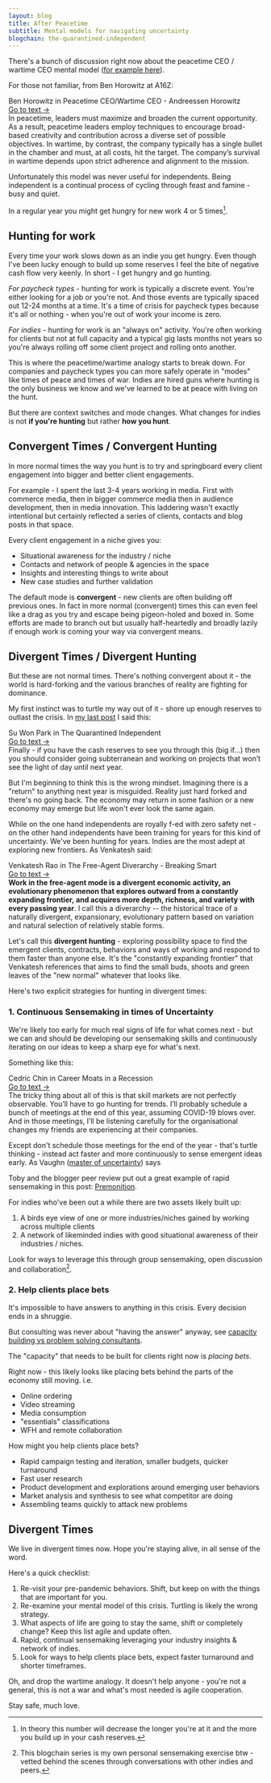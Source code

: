 ```yaml
---
layout: blog
title: After Peacetime
subtitle: Mental models for navigating uncertainty
blogchain: the-quarantined-independent
---
```


There's a bunch of discussion right now about the peacetime CEO / wartime CEO mental model ([for example here](https://taylorpearson.me/crisis-management-plan/)).

For those not familiar, from Ben Horowitz at A16Z:

<link rel="stylesheet" href="https://files-anyn4ju8u.now.sh/quote.css" type="text/css">
<div class="portal-container">
<div class="portal-head">
<div class="portal-metadata">
<div class="portal-title">
<div class="portal-author"></div>
<div class="title-wrapper">Ben Horowitz in <span class="portal-text-title">Peacetime CEO/Wartime CEO - Andreessen Horowitz</span></div>
</div>              
</div>
<div class="portal-backlink"><a target="_blank" href="https://a16z.com/2011/04/14/peacetime-ceowartime-ceo-2/" class="portal-arrow">Go to text <span class="right-arrow">→</span></a></div>
</div>
<div id="portal-parent-{{include.anchor}}" class="portal-parent">
<div class="portal-content">In peacetime, leaders must maximize and broaden the current opportunity. As a result, peacetime leaders employ techniques to encourage broad-based creativity and contribution across a diverse set of possible objectives. In wartime, by contrast, the company typically has a single bullet in the chamber and must, at all costs, hit the target. The company’s survival in wartime depends upon strict adherence and alignment to the mission.
</div>       
</div>    
</div>

Unfortunately this model was never useful for independents. Being independent is a continual process of cycling through feast and famine - busy and quiet.

In a regular year you might get hungry for new work 4 or 5 times[^exp].

[^exp]: In theory this number will decrease the longer you're at it and the more you build up in your cash reserves.

## Hunting for work

Every time your work slows down as an indie you get hungry. Even though I've been lucky enough to build up some reserves I feel the bite of negative cash flow very keenly. In short - I get hungry and go hunting.

*For paycheck types* - hunting for work is typically a discrete event. You're either looking for a job or you're not. And those events are typically spaced out 12-24 months at a time. It's a time of crisis for paycheck types because it's all or nothing - when you're out of work your income is zero.

*For indies* - hunting for work is an "always on" activity. You're often working for clients but not at full capacity and a typical gig lasts months not years so you're always rolling off some client project and rolling onto another.

This is where the peacetime/wartime analogy starts to break down. For companies and paycheck types you can more safely operate in "modes" like times of peace and times of war. Indies are hired guns where hunting is the only business we know and we've learned to be at peace with living on the hunt.

But there are context switches and mode changes. What changes for indies is not **if you're hunting** but rather **how you hunt**.

## Convergent Times / Convergent Hunting

In more normal times the way you hunt is to try and springboard every client engagement into bigger and better client engagements.

For example - I spent the last 3-4 years working in media. First with commerce media, then in bigger commerce media then in audience development, then in media innovation. This laddering wasn't exactly intentional but certainly reflected a series of clients, contacts and blog posts in that space.

Every client engagement in a niche gives you:

- Situational awareness for the industry / niche
- Contacts and network of people & agencies in the space
- Insights and interesting things to write about
- New case studies and further validation

The default mode is **convergent** - new clients are often building off previous ones. In fact in more normal (convergent) times this can even feel like a drag as you try and escape being pigeon-holed and boxed in. Some efforts are made to branch out but usually half-heartedly and broadly lazily if enough work is coming your way via convergent means.

## Divergent Times / Divergent Hunting

But these are not normal times. There's nothing convergent about it - the world is hard-forking and the various branches of reality are fighting for dominance.

My first instinct was to turtle my way out of it - shore up enough reserves to outlast the crisis. In [my last post](https://sepiabrown.github.io/2020/04/08/the-quarantined-independent/) I said this:

<link rel="stylesheet" href="https://files-anyn4ju8u.now.sh/quote.css" type="text/css">
<div class="portal-container">
<div class="portal-head">
<div class="portal-metadata">
<div class="portal-title">
<div class="portal-author"></div>
<div class="title-wrapper">Su Won Park in <span class="portal-text-title">The Quarantined Independent</span></div>
</div>              
</div>
<div class="portal-backlink"><a target="_blank" href="https://sepiabrown.github.io/2020/04/08/the-quarantined-independent/" class="portal-arrow">Go to text <span class="right-arrow">→</span></a></div>
</div>
<div id="portal-parent-{{include.anchor}}" class="portal-parent">
<div class="portal-content">Finally - if you have the cash reserves to see you through this (big if…) then you should consider going subterranean and working on projects that won’t see the light of day until next year.
</div>       
</div>    
</div>

But I'm beginning to think this is the wrong mindset. Imagining there is a "return" to anything next year is misguided. Reality just hard forked and there's no going back. The economy may return in some fashion or a new economy may emerge but life won't ever look the same again.

While on the one hand independents are royally f-ed with zero safety net - on the other hand independents have been training for years for this kind of uncertainty. We've been hunting for years. Indies are the most adept at exploring new frontiers. As Venkatesh said:

<link rel="stylesheet" href="https://files-anyn4ju8u.now.sh/quote.css" type="text/css">
<div class="portal-container">
<div class="portal-head">
<div class="portal-metadata">
<div class="portal-title">
<div class="portal-author"></div>
<div class="title-wrapper">Venkatesh Rao in <span class="portal-text-title">The Free-Agent Diverarchy - Breaking Smart</span></div>
</div>              
</div>
<div class="portal-backlink"><a target="_blank" href="https://breakingsmart.substack.com/p/the-free-agent-diverarchy" class="portal-arrow">Go to text <span class="right-arrow">→</span></a></div>
</div>
<div id="portal-parent-{{include.anchor}}" class="portal-parent">
<div class="portal-content"><strong>Work&nbsp;in the free-agent mode is a divergent economic activity, an evolutionary phenomenon that explores outward from a constantly expanding frontier,&nbsp;and acquires more depth, richness, and variety with every passing year</strong>. I call this a diverarchy -- the historical trace of a naturally divergent, expansionary, evolutionary pattern based on variation and natural selection of relatively stable forms.</div>       
</div>    
</div>

Let's call this **divergent hunting** - exploring possibility space to find the emergent clients, contracts, behaviors and ways of working and respond to them faster than anyone else. It's the "constantly expanding frontier" that Venkatesh references that aims to find the small buds, shoots and green leaves of the "new normal" whatever that looks like.

Here's two explicit strategies for hunting in divergent times:

### 1. Continuous Sensemaking in times of Uncertainty

We're likely too early for much real signs of life for what comes next - but we can and should be developing our sensemaking skills and continuously iterating on our ideas to keep a sharp eye for what's next.

Something like this:

<link rel="stylesheet" href="https://files-anyn4ju8u.now.sh/quote.css" type="text/css">
<div class="portal-container">
<div class="portal-head">
<div class="portal-metadata">
<div class="portal-title">
<div class="portal-author"></div>
<div class="title-wrapper">Cedric Chin in <span class="portal-text-title">Career Moats in a Recession</span></div>
</div>              
</div>
<div class="portal-backlink"><a target="_blank" href="https://commoncog.com/blog/career-moats-in-recession/" class="portal-arrow">Go to text <span class="right-arrow">→</span></a></div>
</div>
<div id="portal-parent-{{include.anchor}}" class="portal-parent">
<div class="portal-content">The tricky thing about all of this is that skill markets are not perfectly observable. You’ll have to go hunting for trends. I’ll probably schedule a bunch of meetings at the end of this year, assuming COVID-19 blows over. And in those meetings, I’ll be listening carefully for the organisational changes my friends are experiencing at their companies.</div>       
</div>    
</div>

Except don't schedule those meetings for the end of the year - that's turtle thinking - instead act faster and more continuously to sense emergent ideas early. As Vaughn ([master of uncertainty](https://vaughntan.org/)) says

<blockquote class='twitter-tweet' data-conversation='none'><a href='https://twitter.com/vaughn_tan/status/1249257171424022529'></a></blockquote> <script async src='https://platform.twitter.com/widgets.js' charset='utf-8'></script>

Toby and the blogger peer review put out a great example of rapid sensemaking in this post: [Premonition](https://subpixel.space/entries/premonition/).

For indies who've been out a while there are two assets likely built up:

1. A birds eye view of one or more industries/niches gained by working across multiple clients
2. A network of likeminded indies with good situational awareness of their industries / niches.

Look for ways to leverage this through group sensemaking, open discussion and collaboration[^meta].

[^meta]: This blogchain series is my own personal sensemaking exercise btw - vetted behind the scenes through conversations with other indies and peers.

### 2. Help clients place bets

It's impossible to have answers to anything in this crisis. Every decision ends in a shruggie.

But consulting was never about "having the answer" anyway, see [capacity building vs problem solving consultants](https://sepiabrown.github.io/2019/12/06/blocking-unblocking-clients/#consultant-as-capacity-builder).

The "capacity" that needs to be built for clients right now is *placing bets*.

Right now - this likely looks like placing bets behind the parts of the economy still moving. i.e.

- Online ordering
- Video streaming
- Media consumption
- "essentials" classifications
- WFH and remote collaboration

How might you help clients place bets?

- Rapid campaign testing and iteration, smaller budgets, quicker turnaround
- Fast user research
- Product development and explorations around emerging user behaviors
- Market analysis and synthesis to see what competitor are doing
- Assembling teams quickly to attack new problems

## Divergent Times

We live in divergent times now. Hope you're staying alive, in all sense of the word.

Here's a quick checklist:

1. Re-visit your pre-pandemic behaviors. Shift, but keep on with the things that are important for you.
2. Re-examine your mental model of this crisis. Turtling is likely the wrong strategy.
3. What aspects of life are going to stay the same, shift or completely change? Keep this list agile and update often.
4. Rapid, continual sensemaking leveraging your industry insights & network of indies.
5. Look for ways to help clients place bets, expect faster turnaround and shorter timeframes.

Oh, and drop the wartime analogy. It doesn't help anyone -  you're not a general, this is not a war and what's most needed is agile cooperation.

Stay safe, much love.

